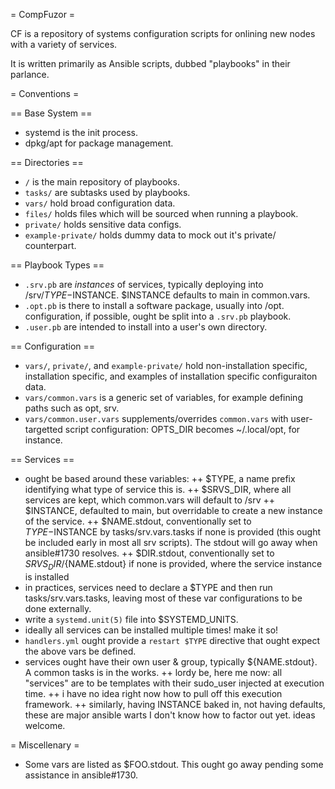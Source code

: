 = CompFuzor = 

CF is a repository of systems configuration scripts for onlining new nodes with a variety of services.

It is written primarily as Ansible scripts, dubbed "playbooks" in their parlance.

= Conventions =

== Base System ==
+ systemd is the init process.
+ dpkg/apt for package management.

== Directories ==
+ `/` is the main repository of playbooks.
+ `tasks/` are subtasks used by playbooks.
+ `vars/` hold broad configuration data.
+ `files/` holds files which will be sourced when running a playbook.
+ `private/` holds sensitive data configs.
+ `example-private/` holds dummy data to mock out it's private/ counterpart.

== Playbook Types ==
+ `.srv.pb` are _instances_ of services, typically deploying into /srv/$TYPE-$INSTANCE. $INSTANCE defaults to main in common.vars.
+ `.opt.pb` is there to install a software package, usually into /opt. configuration, if possible, ought be split into a `.srv.pb` playbook.
+ `.user.pb` are intended to install into a user's own directory.

== Configuration ==
+ `vars/`, `private/`, and `example-private/` hold non-installation specific, installation specific, and examples of installation specific configuraiton data.
+ `vars/common.vars` is a generic set of variables, for example defining paths such as opt, srv.
+ `vars/common.user.vars` supplements/overrides `common.vars` with user-targetted script configuration: OPTS_DIR becomes ~/.local/opt, for instance.

== Services ==
+ ought be based around these variables:
++ $TYPE, a name prefix identifying what type of service this is.
++ $SRVS_DIR, where all services are kept, which common.vars will default to /srv
++ $INSTANCE, defaulted to main, but overridable to create a new instance of the service.
++ $NAME.stdout, conventionally set to $TYPE-$INSTANCE by tasks/srv.vars.tasks if none is provided (this ought be included early in most all srv scripts). The stdout will go away when ansible#1730 resolves.
++ $DIR.stdout, conventionally set to $SRVS_DIR/${NAME.stdout} if none is provided, where the service instance is installed
+ in practices, services need to declare a $TYPE and then run tasks/srv.vars.tasks, leaving most of these var configurations to be done externally.
+ write a `systemd.unit(5)` file into $SYSTEMD_UNITS.
+ ideally all services can be installed multiple times! make it so!
+ `handlers.yml` ought provide a `restart $TYPE` directive that ought expect the above vars be defined.
+ services ought have their own user & group, typically ${NAME.stdout}. A common tasks is in the works.
++ lordy be, here me now: all "services" are to be templates with their sudo_user injected at execution time.
++ i have no idea right now how to pull off this execution framework.
++ similarly, having INSTANCE baked in, not having defaults, these are major ansible warts I don't know how to factor out yet. ideas welcome.

= Miscellenary =
+ Some vars are listed as $FOO.stdout. This ought go away pending some assistance in ansible#1730.
